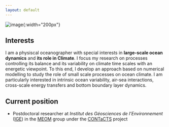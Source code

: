 ```yaml
---
layout: default
---
```


![image]({{site.baseurl}}/img/qj_bnw_2.png){:width="200px"}

## Interests 
I am a physiscal oceanographer with special interests in **large-scale ocean dynamics** and **its role in Climate**. I focus my research on processes controlling its balance and its variability on climate time scales with an energetic viewpoint. To this end, I develop an approach based on numerical modelling to study the role of small scale processes on ocean climate. I am particularly interested in intrinsic ocean variability, air-sea interactions, cross-scale energy transfers and bottom boundary layer dynamics.

## Current position
 - Postdoctoral researcher at *Institut des Géosciences de l’Environnement* ([IGE](http://www.ige-grenoble.fr/)) in the [MEOM](http://meom-group.github.io/) group under the [CONTaCTS](https://meom-group.github.io/projects/contacts/) project
